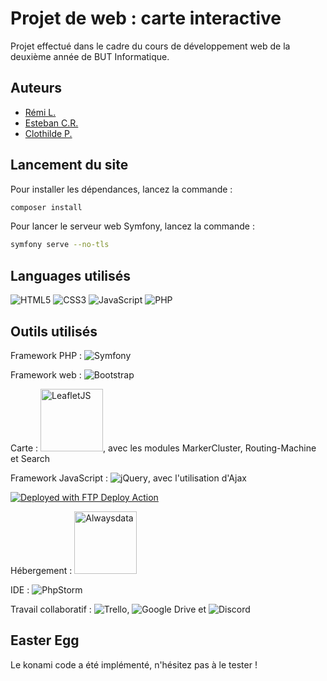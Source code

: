# Projet de web : carte interactive

Projet effectué dans le cadre du cours de développement web de la deuxième année de BUT Informatique.

## Auteurs

- [Rémi L.](https://github.com/remi-lem)
- [Esteban C.R.](https://github.com/EstebanCRz)
- [Clothilde P.](https://github.com/TorielLink)

## Lancement du site
Pour installer les dépendances, lancez la commande :
```sh
composer install
```
Pour lancer le serveur web Symfony, lancez la commande :
```sh
symfony serve --no-tls
```

## Languages utilisés
![HTML5](https://img.shields.io/badge/html5-%23E34F26.svg?style=for-the-badge&logo=html5&logoColor=white)
![CSS3](https://img.shields.io/badge/css3-%231572B6.svg?style=for-the-badge&logo=css3&logoColor=white)
![JavaScript](https://img.shields.io/badge/javascript-%23323330.svg?style=for-the-badge&logo=javascript&logoColor=%23F7DF1E)
![PHP](https://img.shields.io/badge/php-%23777BB4.svg?style=for-the-badge&logo=php&logoColor=white)

## Outils utilisés

Framework PHP : ![Symfony](https://img.shields.io/badge/symfony-%23000000.svg?style=for-the-badge&logo=symfony&logoColor=white)

Framework web : ![Bootstrap](https://img.shields.io/badge/bootstrap-%238511FA.svg?style=for-the-badge&logo=bootstrap&logoColor=white)

Carte : <img src="https://leafletjs.com/docs/images/logo.png" alt="LeafletJS" width="100"/>, avec les modules MarkerCluster, Routing-Machine et Search

Framework JavaScript : ![jQuery](https://img.shields.io/badge/jquery-%230769AD.svg?style=for-the-badge&logo=jquery&logoColor=white), avec l'utilisation d'Ajax

[<img alt="Deployed with FTP Deploy Action" src="https://img.shields.io/badge/Deployed With-FTP DEPLOY ACTION-%3CCOLOR%3E?style=for-the-badge&color=0077b6">](https://github.com/SamKirkland/FTP-Deploy-Action)

Hébergement : <img src="https://www.alwaysdata.com/static/svg/alwaysdata-logo-white.svg" alt="Alwaysdata" width="100"/>

IDE : ![PhpStorm](https://img.shields.io/badge/phpstorm-143?style=for-the-badge&logo=phpstorm&logoColor=black&color=black&labelColor=darkorchid)

Travail collaboratif : ![Trello](https://img.shields.io/badge/Trello-%23026AA7.svg?style=for-the-badge&logo=Trello&logoColor=white),
![Google Drive](https://img.shields.io/badge/Google%20Drive-4285F4?style=for-the-badge&logo=googledrive&logoColor=white)
et ![Discord](https://img.shields.io/badge/Discord-%235865F2.svg?style=for-the-badge&logo=discord&logoColor=white)

## Easter Egg

Le konami code a été implémenté, n'hésitez pas à le tester !